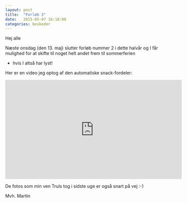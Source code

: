 ```yaml
---
layout: post
title:  "Forløb 3"
date:   2015-05-07 16:18:00
categories: beskeder
---
```

Hej alle

Næste onsdag (den 13. maj) slutter forløb nummer 2 i dette halvår og I
får mulighed for at skifte til noget helt andet frem til sommerferien
- hvis I altså har lyst!

Her er en video jeg optog af den automatiske snack-fordeler:
<div class="videoWrapper">
    <iframe width="560" height="315" src="https://www.youtube.com/embed/KNYZsJeYBiM" frameborder="0" allowfullscreen></iframe>
</div>

De fotos som min ven Truls tog i sidste uge er også snart på vej :-)

Mvh. Martin
